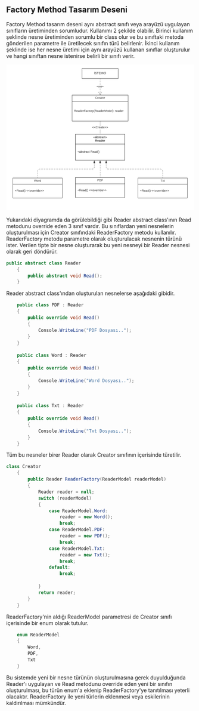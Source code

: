 ## Factory Method Tasarım Deseni

Factory Method tasarım deseni aynı abstract sınıfı veya arayüzü uygulayan sınıfların üretiminden sorumludur. Kullanımı 2 şekilde olabilir. Birinci kullanım şeklinde nesne üretiminden sorumlu bir class olur ve bu sınıftaki metoda gönderilen parametre ile üretilecek sınıfın türü belirlenir. İkinci kullanım şeklinde ise her nesne üretimi için aynı arayüzü kullanan sınıflar oluşturulur ve hangi sınıftan nesne istenirse belirli bir sınıfı verir.

![Image of Class](https://github.com/TansuCam/yazilim-mimarisi-ve-tasarimi/blob/master/FactoryMethodTasarimDeseni.png)

Yukarıdaki diyagramda da görülebildiği gibi Reader abstract class'ının Read metodunu override eden 3 sınıf vardır. Bu sınıflardan yeni nesnelerin oluşturulması için Creator sınıfındaki ReaderFactory metodu kullanılır. ReaderFactory metodu parametre olarak oluşturulacak nesnenin türünü ister. Verilen tipte bir nesne oluşturarak bu yeni nesneyi bir Reader nesnesi olarak geri döndürür. 

```cs
public abstract class Reader
    {
        public abstract void Read();
    }
```

Reader abstract class'ından oluşturulan nesnelerse aşağıdaki gibidir.

```cs
    public class PDF : Reader
    {
        public override void Read()
        {
            Console.WriteLine("PDF Dosyası..");
        }
    }

    public class Word : Reader
    {
        public override void Read()
        {
            Console.WriteLine("Word Dosyası..");
        }
    }

    public class Txt : Reader
    {
        public override void Read()
        {
            Console.WriteLine("Txt Dosyası..");
        }
    }
```

Tüm bu nesneler birer Reader olarak Creator sınıfının içerisinde türetilir.

```cs
class Creator
    {
        public Reader ReaderFactory(ReaderModel readerModel)
        {
            Reader reader = null;
            switch (readerModel)
            {
                case ReaderModel.Word:
                    reader = new Word();
                    break;
                case ReaderModel.PDF:
                    reader = new PDF();
                    break;
                case ReaderModel.Txt:
                    reader = new Txt();
                    break;
                default:
                    break;
                    
            }
            return reader;
        }
    }
```

ReaderFactory'nin aldığı ReaderModel parametresi de Creator sınıfı içerisinde bir enum olarak tutulur.

```cs
    enum ReaderModel
    {
        Word,
        PDF,
        Txt
    }
```

Bu sistemde yeni bir nesne türünün oluşturulmasına gerek duyulduğunda Reader'ı uygulayan ve Read metodunu override eden yeni bir sınıfın oluşturulması, bu türün enum'a eklenip ReaderFactory'ye tanıtılması yeterli olacaktır. ReaderFactory ile yeni türlerin eklenmesi veya eskilerinin kaldırılması mümkündür. 

